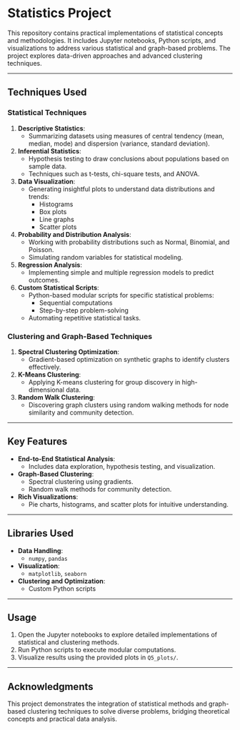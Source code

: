 # **Statistics Project**

This repository contains practical implementations of statistical concepts and methodologies. It includes Jupyter notebooks, Python scripts, and visualizations to address various statistical and graph-based problems. The project explores data-driven approaches and advanced clustering techniques.

---

## **Techniques Used**

### **Statistical Techniques**
1. **Descriptive Statistics**:
   - Summarizing datasets using measures of central tendency (mean, median, mode) and dispersion (variance, standard deviation).
2. **Inferential Statistics**:
   - Hypothesis testing to draw conclusions about populations based on sample data.
   - Techniques such as t-tests, chi-square tests, and ANOVA.
3. **Data Visualization**:
   - Generating insightful plots to understand data distributions and trends:
     - Histograms
     - Box plots
     - Line graphs
     - Scatter plots
4. **Probability and Distribution Analysis**:
   - Working with probability distributions such as Normal, Binomial, and Poisson.
   - Simulating random variables for statistical modeling.
5. **Regression Analysis**:
   - Implementing simple and multiple regression models to predict outcomes.
6. **Custom Statistical Scripts**:
   - Python-based modular scripts for specific statistical problems:
     - Sequential computations
     - Step-by-step problem-solving
   - Automating repetitive statistical tasks.

### **Clustering and Graph-Based Techniques**
1. **Spectral Clustering Optimization**:
   - Gradient-based optimization on synthetic graphs to identify clusters effectively.
2. **K-Means Clustering**:
   - Applying K-means clustering for group discovery in high-dimensional data.
3. **Random Walk Clustering**:
   - Discovering graph clusters using random walking methods for node similarity and community detection.

---

## **Key Features**
- **End-to-End Statistical Analysis**:
  - Includes data exploration, hypothesis testing, and visualization.
- **Graph-Based Clustering**:
  - Spectral clustering using gradients.
  - Random walk methods for community detection.
- **Rich Visualizations**:
  - Pie charts, histograms, and scatter plots for intuitive understanding.

---

## **Libraries Used**
- **Data Handling**:
  - `numpy`, `pandas`
- **Visualization**:
  - `matplotlib`, `seaborn`
- **Clustering and Optimization**:
  - Custom Python scripts

---

## **Usage**
1. Open the Jupyter notebooks to explore detailed implementations of statistical and clustering methods.
2. Run Python scripts to execute modular computations.
3. Visualize results using the provided plots in `Q5_plots/`.

---

## **Acknowledgments**
This project demonstrates the integration of statistical methods and graph-based clustering techniques to solve diverse problems, bridging theoretical concepts and practical data analysis.
